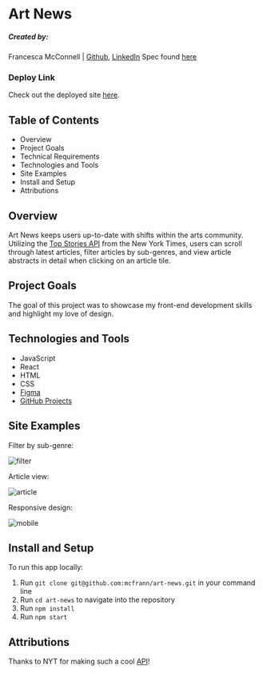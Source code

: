 # Art News

##### Created by:

Francesca McConnell | [Github](https://github.com/mcfrann), [LinkedIn](https://www.linkedin.com/in/francesca-mcconnell/)
Spec found [here](https://mod4.turing.edu/projects/take_home/take_home_fe)

### Deploy Link

Check out the deployed site [here](https://your-art-news.herokuapp.com/).

## Table of Contents

- Overview
- Project Goals
- Technical Requirements
- Technologies and Tools
- Site Examples
- Install and Setup
- Attributions

## Overview

Art News keeps users up-to-date with shifts within the arts community. Utilizing the [Top Stories API](https://developer.nytimes.com/docs/top-stories-product/1/overview) from the New York Times, users can scroll through latest articles, filter articles by sub-genres, and view article abstracts in detail when clicking on an article tile.

## Project Goals

The goal of this project was to showcase my front-end development skills and highlight my love of design.

## Technologies and Tools

- JavaScript
- React
- HTML
- CSS
- [Figma](https://www.figma.com/file/0roCkfxvV9Vtm2LUs6EC0Z/Untitled?node-id=0%3A1)
- [GitHub Projects](https://github.com/mcfrann/art-news/projects/1)

## Site Examples

Filter by sub-genre:

![filter](https://media.giphy.com/media/Ouw3KbzGWWDVfTkc2q/giphy.gif)

Article view:

![article](https://media.giphy.com/media/NzVheexzoXg5iFASox/giphy.gif)

Responsive design:

![mobile](https://media.giphy.com/media/re83LWtRLXH5tk8i7y/giphy.gif)

## Install and Setup

To run this app locally:

1. Run `git clone git@github.com:mcfrann/art-news.git` in your command line
2. Run `cd art-news` to navigate into the repository
3. Run `npm install`
4. Run `npm start`

## Attributions

Thanks to NYT for making such a cool [API](https://developer.nytimes.com/docs/top-stories-product/1/overview)!
